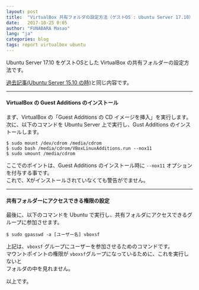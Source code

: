```yaml
---
layout: post
title:  "VirtualBox 共有フォルダの設定方法（ゲストOS : Ubuntu Server 17.10）"
date:   2017-10-25 0:05
author: "FUNABARA Masao"
lang: "ja"
categories: blog
tags: report virtualbox ubuntu
---
```


Ubuntu Server 17.10 をゲストOSとした VirtualBox の共有フォルダーの設定方法です。

[過去記事(Ubuntu Server 15.10 の時)](/blog/2015/11/03/virtualbox-share-folder.html)と同じ内容です。

----

#### VirtualBox の Guest Additions のインストール

まず、VirtualBox の「Guest Additions の CD イメージを挿入」を実行します。  
次に、以下のコマンドを Ubuntu Server 上で実行し、Gust Additions のインストールします。  

~~~ shell
$ sudo mount /dev/cdrom /media/cdrom
$ sudo bash /media/cdrom/VBoxLinuxAdditions.run --nox11
$ sudo umount /media/cdrom
~~~

ここでのポイントは、Guest Additions のインストール時に ```--nox11``` オプションを付与する事です。  
これで、Xがインストールされていなくても警告がでません。

----

#### 共有フォルダーにアクセスできる権限の設定

最後に、以下のコマンドを Ubuntu で実行し、共有フォルダにアクセスできるグループに参加させます。

~~~ shell
$ sudo gpasswd -a [ユーザー名] vboxsf
~~~

上記は、```vboxsf``` グループにユーザーを参加させるためのコマンドです。  
マウントポイントの権限が ```vboxsf```グループになっているために、これを実行しないと  
フォルダの中を見れません。

以上です。